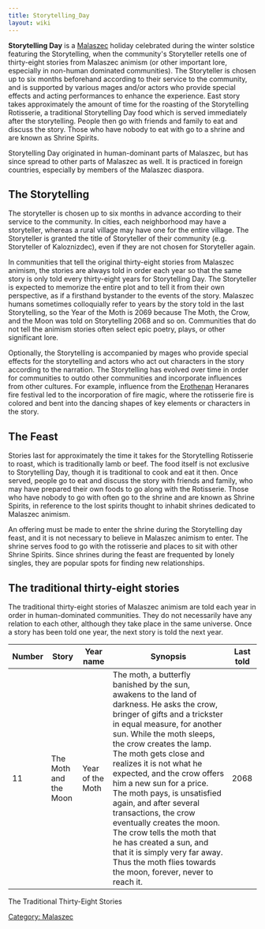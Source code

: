 ```yaml
---
title: Storytelling_Day
layout: wiki
---
```

**Storytelling Day** is a [Malaszec](Malaszec "wikilink") holiday
celebrated during the winter solstice featuring the Storytelling, when
the community's Storyteller retells one of thirty-eight stories from
Malaszec animism (or other important lore, especially in non-human
dominated communities). The Storyteller is chosen up to six months
beforehand according to their service to the community, and is supported
by various mages and/or actors who provide special effects and acting
performances to enhance the experience. East story takes approximately
the amount of time for the roasting of the Storytelling Rotisserie, a
traditional Storytelling Day food which is served immediately after the
storytelling. People then go with friends and family to eat and discuss
the story. Those who have nobody to eat with go to a shrine and are
known as Shrine Spirits.

Storytelling Day originated in human-dominant parts of Malaszec, but has
since spread to other parts of Malaszec as well. It is practiced in
foreign countries, especially by members of the Malaszec diaspora.

## The Storytelling

The storyteller is chosen up to six months in advance according to their
service to the community. In cities, each neighborhood may have a
storyteller, whereas a rural village may have one for the entire
village. The Storyteller is granted the title of Storyteller of their
community (e.g. Storyteller of Kaloznizdec), even if they are not chosen
for Storyteller again.

In communities that tell the original thirty-eight stories from Malaszec
animism, the stories are always told in order each year so that the same
story is only told every thirty-eight years for Storytelling Day. The
Storyteller is expected to memorize the entire plot and to tell it from
their own perspective, as if a firsthand bystander to the events of the
story. Malaszec humans sometimes colloquially refer to years by the
story told in the last Storytelling, so the Year of the Moth is 2069
because The Moth, the Crow, and the Moon was told on Storytelling 2068
and so on. Communities that do not tell the animism stories often select
epic poetry, plays, or other significant lore.

Optionally, the Storytelling is accompanied by mages who provide special
effects for the storytelling and actors who act out characters in the
story according to the narration. The Storytelling has evolved over time
in order for communities to outdo other communities and incorporate
influences from other cultures. For example, influence from the
[Erothenan](Erothena "wikilink") Heranares fire festival led to the
incorporation of fire magic, where the rotisserie fire is colored and
bent into the dancing shapes of key elements or characters in the story.

## The Feast

Stories last for approximately the time it takes for the Storytelling
Rotisserie to roast, which is traditionally lamb or beef. The food
itself is not exclusive to Storytelling Day, though it is traditional to
cook and eat it then. Once served, people go to eat and discuss the
story with friends and family, who may have prepared their own foods to
go along with the Rotisserie. Those who have nobody to go with often go
to the shrine and are known as Shrine Spirits, in reference to the lost
spirits thought to inhabit shrines dedicated to Malaszec animism.

An offering must be made to enter the shrine during the Storytelling day
feast, and it is not necessary to believe in Malaszec animism to enter.
The shrine serves food to go with the rotisserie and places to sit with
other Shrine Spirits. Since shrines during the feast are frequented by
lonely singles, they are popular spots for finding new relationships.

## The traditional thirty-eight stories

The traditional thirty-eight stories of Malaszec animism are told each
year in order in human-dominated communities. They do not necessarily
have any relation to each other, although they take place in the same
universe. Once a story has been told one year, the next story is told
the next year.

| Number | Story                 | Year name        | Synopsis                                                                                                                                                                                                                                                                                                                                                                                                                                                                                                                                                                                             | Last told |
|--------|-----------------------|------------------|------------------------------------------------------------------------------------------------------------------------------------------------------------------------------------------------------------------------------------------------------------------------------------------------------------------------------------------------------------------------------------------------------------------------------------------------------------------------------------------------------------------------------------------------------------------------------------------------------|-----------|
| 11     | The Moth and the Moon | Year of the Moth | The moth, a butterfly banished by the sun, awakens to the land of darkness. He asks the crow, bringer of gifts and a trickster in equal measure, for another sun. While the moth sleeps, the crow creates the lamp. The moth gets close and realizes it is not what he expected, and the crow offers him a new sun for a price. The moth pays, is unsatisfied again, and after several transactions, the crow eventually creates the moon. The crow tells the moth that he has created a sun, and that it is simply very far away. Thus the moth flies towards the moon, forever, never to reach it. | 2068      |

The Traditional Thirty-Eight Stories

[Category: Malaszec](Category:_Malaszec "wikilink")